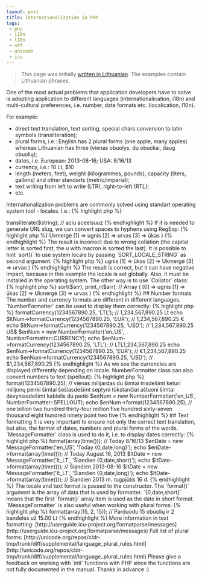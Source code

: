 ```yaml
---
layout: post
title: Internationalization in PHP
tags:
 - php
 - i18n
 - l10n
 - utf
 - unicode
 - icu
---
```


> This page was initially [written in Lithuanian](http://old.lescinskas.lt/daugiakalbiskumas-php). The examples contain Lithuanian phrases.

One of the most actual problems that application developers have to solve is adopting application to different languages (internationalication, i18n) and multi-cultural preferences, i.e. number, date formats etc. (localication, l10n).

For example:

 - direct text translation, text sorting, special chars conversion to latin symbols (transliteration);
 - plural forms, i.e.: English has 2 plural forms (one apple, many apples) whereas Lithuanian has three (vienas obuolys, du obuoliai, daug obuolių);
 - dates, i.e. European: 2013-08-16; USA: 8/16/13
 - currency, i.e.: 10 Lt, $10
 - length (meters, feet), weight (kilogrammes, pounds), capacity (liters, gallons) and other standarts (metric/imperial);
 - text writing from left to write (LTR), right-to-left (RTL);
 - etc.

Internationalization problems are commonly solved using standart operating system tool - locales. I.e.:
{% highlight php %}
<?php
setlocale(LC_TIME, 'lt_LT.UTF-8');
echo strftime('%c'); // 2013 m. rugpjūčio 16 d. 11:50:29
setlocale(LC_TIME, 'en_US.UTF-8');
echo strftime('%c'); // Fri 16 Aug 2013 11:50:29 AM EEST
{% endhighlight %}

However, locales do not solve all problems. Also, they must be installed in the operating system.

Under Linux OS you can see installed locale list using `locale -a`.

The project that solves more problems, related to unicode (UTF) internationalization, is ICU (Internationalization Components for Unicode):  [http://site.icu-project.org/](http://site.icu-project.org/)

ICU library has to be installed in the OS in order to use ICU (in case of Debian/Ubuntu, it is called `libicu*`)

PHP library is called `intl`. You can install it from PECL repository or if you're using Ubuntu, as a package `php5-intl`.

## Transliteration

Converting non-latin symbols to latin ones is a common problem, i.e.: when it is needed to form a clean URL.

`Transliterator` class can be used to perform such conversion: 

{% highlight php %}
<?php
$id = "Any-Latin; NFD; [:Nonspacing Mark:] Remove; NFC; [:Punctuation:] Remove; Lower();";
$transliterator = Transliterator::create($id);
$string = "ąčįū!?_-&% ĄČĘĖĮŠŲŪŽ";
echo $transliterator->transliterate($string);
// aciu aceeisuuz
{% endhighlight %}

If it is needed to generate URL slug, we can convert spaces to hyphens using RegExp:

{% highlight php %}
<?php
echo preg_replace('/\s+/', '-', 'tekstas   tekstas2');
// tekstas-tekstas2
{% endhighlight %}

The argument passed to Transliterator::create() can be formed according the [ICU transformation guide](http://userguide.icu-project.org/transforms/general).

NFC and NFD are [unicode normalization and denormalization functions](http://en.wikipedia.org/wiki/Unicode_equivalence).

## Sorting

Let's assume we need to sort Lithuanian words: urvas, ūkas, Ukmergė, ugnis. The expected result is: urvas, ūkas, Ukmergė, ugnis.

Normally the PHP array is sorted like this:

{% highlight php %}
<?php
$arr = ['urvas', 'ūkas', 'Ukmergė', 'ugnis'];
sort($arr);
print_r($arr);
// Array ( [0] => Ukmergė [1] => ugnis [2] => urvas [3] => ūkas )
{% endhighlight %}

The result is incorrect due to wrong collation (the capital letter is sorted first, the u with macron is sorted the last).

It is possible to hint `sort()` to use system locale by passing `SORT_LOCALE_STRING` as second argument:
{% highlight php %}
<?php
setlocale(LC_ALL, 'lt_LT.UTF-8');
$arr = ['urvas', 'ūkas', 'Ukmergė', 'ugnis'];
sort($arr, SORT_LOCALE_STRING);
print_r($arr);
// Array ( [0] => ugnis [1] => ūkas [2] => Ukmergė [3] => urvas )
{% endhighlight %}

The result is correct, but it can have negative impact, because in this example the locale is set globally. Also, it must be installed in the operating system.

The other way is to use `Collator` class:
{% highlight php %}
<?php
$arr = ['urvas', 'ūkas', 'Ukmergė', 'ugnis'];
$collator = new Collator('lt_LT');
$collator->sort($arr);
print_r($arr);
// Array ( [0] => ugnis [1] => ūkas [2] => Ukmergė [3] => urvas )
{% endhighlight %}

## Number formats

The number and currency formats are different in different languages. `NumberFormatter` can be used to display them correctly:
{% highlight php %}
<?php
$ltNum = new NumberFormatter('lt_LT', NumberFormatter::CURRENCY);
echo $ltNum->formatCurrency(1234567890.25, 'LTL');
// 1,234,567,890.25 Lt
echo $ltNum->formatCurrency(1234567890.25, 'EUR');
// 1,234,567,890.25 €
echo $ltNum->formatCurrency(1234567890.25, 'USD');
// 1,234,567,890.25 US$
 
$enNum = new NumberFormatter('en_US', NumberFormatter::CURRENCY);
echo $enNum->formatCurrency(1234567890.25, 'LTL');
// LTL1,234,567,890.25
echo $enNum->formatCurrency(1234567890.25, 'EUR');
// €1,234,567,890.25
echo $enNum->formatCurrency(1234567890.25, 'USD');
// $1,234,567,890.25
{% endhighlight %}

As we see the currencies are displayed differently depending on locale.

 
NumberFormatter class can also convert numbers to text (spellout):
{% highlight php %}
<?php
$ltNum = new NumberFormatter('lt_lt', NumberFormatter::SPELLOUT);
echo $ltNum->format(1234567890.25);
// vienas milijardas du šimtai trisdešimt keturi milijonų penki šimtai šešiasdešimt septyni tūkstančiai aštuoni šimtai devyniasdešimt kablelis du penki

$enNum = new NumberFormatter('en_US', NumberFormatter::SPELLOUT);
echo $enNum->format(1234567890.25);
// one billion two hundred thirty-four million five hundred sixty-seven thousand eight hundred ninety point two five
{% endhighlight %}
 
## Text formatting

It is very important to ensure not only the correct text translation, but also, the format of dates, numbers and plural forms of the words.

`MessageFormatter` class is used to do it, i.e. to display dates correctly:
 
{% highlight php %}
<?php
$enDate = new MessageFormatter('en_US', 'Today {0,date,short}');
echo $enDate->format(array(time()));
// Today 8/16/13
$enDate = new MessageFormatter('en_US', 'Today {0,date,long}');
echo $enDate->format(array(time()));
// Today August 16, 2013

$ltDate = new MessageFormatter('lt_LT', 'Šiandien {0,date,short}');
echo $ltDate->format(array(time()));
// Šiandien 2013-08-16
$ltDate = new MessageFormatter('lt_LT', 'Šiandien {0,date,long}');
echo $ltDate->format(array(time()));
// Šiandien 2013 m. rugpjūtis 16 d.
{% endhighlight %}
 
The locale and text format is passed to the constructor.
The `format()` argument is the array of data that is used by formatter.

 `{0,date,short}` means that the first `format()` array item is used as the date in short format.
 
`MessageFormatter` is also useful when working with plural forms:
 
{% highlight php %}
<?php
{% raw %}
$x = new MessageFormatter('lt_LT', 'Parduodu {0, plural, one{{0,number} obuolį} few{{0,number} obuolius} other{{0,number} obuolių}} ir {1, plural, one{{1,number} bandelę}few{{1,number} bandeles}other{{1,number} bandelių}} už {2,number,currency}');
{% endraw %}
echo $x->format(array(15, 2, 15));
// Parduodu 15 obuolių ir 2 bandeles už 15.00 Lt
{% endhighlight %}

More information in text formatting: [http://userguide.icu-project.org/formatparse/messages](http://userguide.icu-project.org/formatparse/messages)
Full list of plural forms: [http://unicode.org/repos/cldr-tmp/trunk/diff/supplemental/language_plural_rules.html](http://unicode.org/repos/cldr-tmp/trunk/diff/supplemental/language_plural_rules.html)

Please give a feedback on working with `intl` functions with PHP since the functions are not fully documented in the manual. Thanks in advance :)